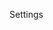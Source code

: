 <webui-data data-page-title="My Account" data-page-subtitle=""></webui-data>

<webui-tabs pad="var(--padding)" vertical transition-timing="200" data-subscribe="session-account-user-tab-index:setTab">
    <webui-button align="left" slot="tabs">Settings</webui-button>
    <webui-content slot="content" src="/d/en-US/content/account/settings.md"></webui-content>
</webui-tabs>
